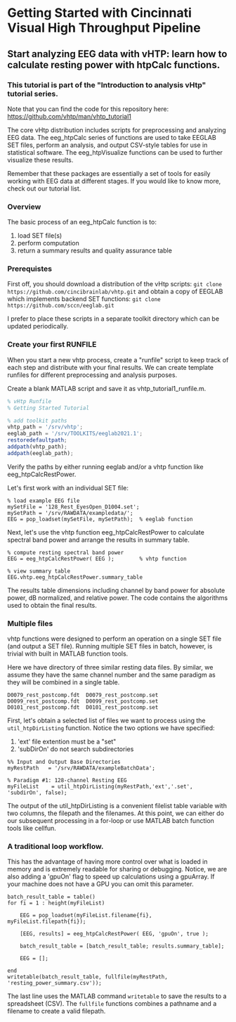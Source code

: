 # Getting Started with Cincinnati Visual High Throughput Pipeline
## Start analyzing EEG data with vHTP: learn how to calculate resting power with htpCalc functions.
### This tutorial is part of the "Introduction to analysis vHtp" tutorial series.

Note that you can find the code for this repository here:
https://github.com/vhtp/man/vhtp_tutorial1

The core vHtp distribution includes scripts for preprocessing and analyzing EEG data. The eeg_htpCalc series of functions are used to take EEGLAB SET files, perform an analysis, and output CSV-style tables for use in statistical software. The eeg_htpVisualize functions can be used to further visualize these results.

Remember that these packages are essentially a set of tools for easily working with EEG data at different stages. If you would like to know more, check out our tutorial list.

### Overview
The basic process of an eeg_htpCalc function is to:
1. load SET file(s)
2. perform computation
3. return a summary results and quality assurance table

### Prerequistes
First off, you should download a distribution of the vHtp scripts:
`git clone https://github.com/cincibrainlab/vhtp.git`
and obtain a copy of EEGLAB which implements backend SET functions:
`git clone https://github.com/sccn/eeglab.git`

I prefer to place these scripts in a separate toolkit directory which can be updated periodically. 

### Create your first RUNFILE
When you start a new vhtp process, create a "runfile" script to keep track of each step and distribute with your final results. We can create template runfiles for different preprocessing and analysis purposes.

Create a blank MATLAB script and save it as vhtp_tutorial1_runfile.m.

```octave
% vHtp Runfile
% Getting Started Tutorial

% add toolkit paths
vhtp_path = '/srv/vhtp';
eeglab_path = '/srv/TOOLKITS/eeglab2021.1';
restoredefaultpath;
addpath(vhtp_path);
addpath(eeglab_path);
```
Verify the paths by either running eeglab and/or a vhtp function like eeg_htpCalcRestPower.

Let's first work with an individual SET file:
```
% load example EEG file
mySetFile = '128_Rest_EyesOpen_D1004.set';
mySetPath = '/srv/RAWDATA/exampledata/';
EEG = pop_loadset(mySetFile, mySetPath);  % eeglab function
```
Next, let's use the vhtp function eeg_htpCalcRestPower to calculate spectral band power and arrange the results in summary table.

```
% compute resting spectral band power
EEG = eeg_htpCalcRestPower( EEG );        % vhtp function

% view summary table
EEG.vhtp.eeg_htpCalcRestPower.summary_table
```

The results table dimensions including channel by band power for absolute power, dB normalized, and relative power. The code contains the algorithms used to obtain the final results.

### Multiple files
vhtp functions were designed to perform an operation on a single SET file (and output a SET file). Running multiple SET files in batch, however, is trivial with built in MATLAB function tools.

Here we have directory of three similar resting data files. By similar, we assume they have the same channel number and the same paradigm as they will be combined in a single table.
```
D0079_rest_postcomp.fdt  D0079_rest_postcomp.set  D0099_rest_postcomp.fdt  D0099_rest_postcomp.set  D0101_rest_postcomp.fdt  D0101_rest_postcomp.set
```

First, let's obtain a selected list of files we want to process using the `util_htpDirListing` function. Notice the two options we have specified:
1. 'ext' file extention must be a "set"
2. 'subDirOn' do not search subdirectories

```
%% Input and Output Base Directories
myRestPath   = '/srv/RAWDATA/exampleBatchData';

% Paradigm #1: 128-channel Resting EEG
myFileList    = util_htpDirListing(myRestPath,'ext','.set', 'subdirOn', false);

```
The output of the util_htpDirListing is a convenient filelist table variable with two columns, the filepath and the filenames. At this point, we can either do our subsequent processing in a for-loop or use MATLAB batch function tools like cellfun. 

### A traditional loop workflow.
This has the advantage of having more control over what is loaded in memory and is extremely readable for sharing or debugging.
Notice, we are also adding a 'gpuOn' flag to speed up calculations using a gpuArray. If your machine does not have a GPU you can omit this parameter.

```
batch_result_table = table()
for fi = 1 : height(myFileList)

    EEG = pop_loadset(myFileList.filename{fi}, myFileList.filepath{fi});

    [EEG, results] = eeg_htpCalcRestPower( EEG, 'gpuOn', true );

    batch_result_table = [batch_result_table; results.summary_table];

    EEG = [];

end
writetable(batch_result_table, fullfile(myRestPath, 'resting_power_summary.csv'));
```
The last line uses the MATLAB command `writetable` to save the results to a spreadsheet (CSV). The `fullfile` functions combines a pathname and a filename to create a valid filepath.
